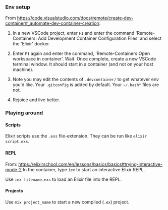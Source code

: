 ### Env setup
From https://code.visualstudio.com/docs/remote/create-dev-container#_automate-dev-container-creation:

1. In a new VSCode project, enter `F1` and enter the command 'Remote-Containers: Add Development Container Configuration Files' and select the 'Elixir' docker.

2. Enter `F1` again and enter the command, 'Remote-Containers:Open workspace in container'. Wait. Once complete, create a new VSCode terminal window. It should start in a container (and not on your host machine).

3. Note you may edit the contents of `.devcontainer/` to get whatever env you'd like. Your `.gitconfig` is added by default. Your `~/.bash*` files are not.

4. Rejoice and live better.


### Playing around
#### Scripts
Elixir scripts use the `.exs` file-extension. They can be run like `elixir script.exs`.

#### REPL
From: https://elixirschool.com/en/lessons/basics/basics#trying-interactive-mode-2
In the container, type `iex` to start an interactive Elixir REPL.

Use `iex filename.exs` to load an Elixir file into the REPL.

#### Projects
Use `mix project_name` to start a new compiled (`.ex`) project.
